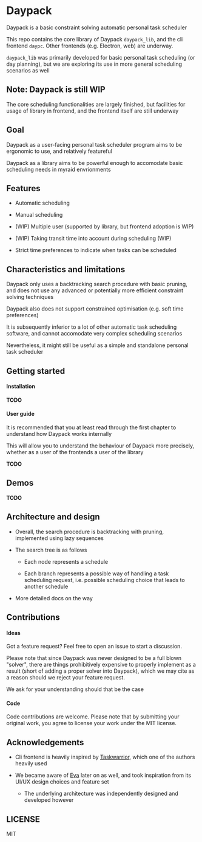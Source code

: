 # Daypack

Daypack is a basic constraint solving automatic personal task scheduler

This repo contains the core library of Daypack `daypack_lib`, and the cli frontend `daypc`.
Other frontends (e.g. Electron, web) are underway.

`daypack_lib` was primarily developed for basic personal task scheduling (or day planning),
but we are exploring its use in more general scheduling scenarios as well

## Note: Daypack is still WIP

The core scheduling functionalities are largely finished,
but facilities for usage of library in frontend, and the frontend itself
are still underway

## Goal

Daypack as a user-facing personal task scheduler program aims to be ergonomic to use, and relatively featureful

Daypack as a library aims to be powerful enough to accomodate basic scheduling needs in myraid envrionments

## Features

- Automatic scheduling

- Manual scheduling

- (WIP) Multiple user (supported by library, but frontend adoption is WIP)

- (WIP) Taking transit time into account during scheduling (WIP)

- Strict time preferences to indicate when tasks can be scheduled

## Characteristics and limitations

Daypack only uses a backtracking search procedure with basic pruning,
and does not use any advanced or potentially more efficient constraint solving techniques

Daypack also does not support constrained optimisation (e.g. soft time preferences)

It is subsequently inferior to a lot of other automatic task scheduling software,
and cannot accomodate very complex scheduling scenarios

Nevertheless, it might still be useful as a simple and standalone personal task scheduler

## Getting started

#### Installation

__TODO__

#### User guide

It is recommended that you at least read through the first chapter to understand how Daypack works internally

This will allow you to understand the behaviour of Daypack more precisely, whether as a user of the frontends
a user of the library

__TODO__

## Demos

__TODO__

## Architecture and design

- Overall, the search procedure is backtracking with pruning,
  implemented using lazy sequences

- The search tree is as follows

  - Each node represents a schedule

  - Each branch represents a possible way of handling a task scheduling request,
    i.e. possible scheduling choice that leads to another schedule

- More detailed docs on the way

## Contributions

#### Ideas

Got a feature request? Feel free to open an issue to start a discussion.

Please note that since Daypack was never designed to be a full blown "solver", there
are things prohibitively expensive to properly implement as a result (short of
adding a proper solver into Daypack),
which we may cite as a reason should we reject your feature request.

We ask for your understanding should that be the case

#### Code

Code contributions are welcome. Please note that by submitting your original work, you agree to
license your work under the MIT license.

## Acknowledgements

- Cli frontend is heavily inspired by [Taskwarrior](https://taskwarrior.org/), which one of the authors heavily used

- We became aware of [Eva](https://github.com/Procrat/eva) later on as well, and took inspiration from its UI/UX design choices and feature set

  - The underlying architecture was independently designed and developed however

## LICENSE

MIT
